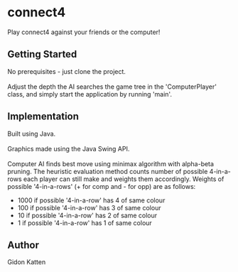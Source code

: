 # connect4
Play connect4 against your friends or the computer! 

## Getting Started
No prerequisites - just clone the project.
\
\
Adjust the depth the AI searches the game tree in the 'ComputerPlayer' class, and simply start the 
application by running 'main'.

## Implementation
Built using Java.
\
\
Graphics made using the Java Swing API.
\
\
Computer AI finds best move using minimax algorithm with alpha-beta pruning. The heuristic evaluation method 
counts number of possible 4-in-a-rows each player can still make and weights them accordingly. Weights of 
possible '4-in-a-rows' (+ for comp and - for opp) are as follows:
* 1000 if possible '4-in-a-row' has 4 of same colour
* 100 if possible '4-in-a-row' has 3 of same colour
* 10 if possible '4-in-a-row' has 2 of same colour
* 1 if possible '4-in-a-row' has 1 of same colour

## Author
Gidon Katten

